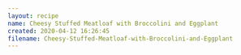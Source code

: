 ```yaml
---
layout: recipe
name: Cheesy Stuffed Meatloaf with Broccolini and Eggplant
created: 2020-04-12 16:26:45
filename: Cheesy-Stuffed-Meatloaf-with-Broccolini-and-Eggplant
---
```


